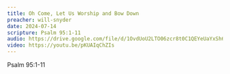 ```yaml
---
title: Oh Come, Let Us Worship and Bow Down
preacher: will-snyder
date: 2024-07-14
scripture: Psalm 95:1-11
audio: https://drive.google.com/file/d/1OvdUoU2LTO06zcr8t0C1QEYeUaYxSh6U/view
video: https://youtu.be/pKUAIqChZIs
---
```

Psalm 95:1-11